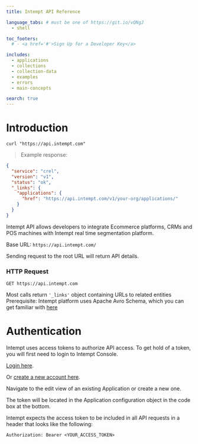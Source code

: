 ```yaml
---
title: Intempt API Reference

language_tabs: # must be one of https://git.io/vQNgJ
  - shell

toc_footers:
  # - <a href='#'>Sign Up for a Developer Key</a>

includes:
  - applications
  - collections
  - collection-data
  - examples
  - errors
  - main-concepts

search: true
---
```


# Introduction

```shell
curl "https://api.intempt.com"
```

> Example response:

```json
{
  "service": "crel",
  "version": "v1",
  "status": "ok",
  "_links": {
    "applications": {
      "href": "https://api.intempt.com/v1/your-org/applications/"
    }
  }
}
```

Intempt API allows developers to integrate Ecommerce platforms, CRMs and POS machines with Intempt real time segmentation platform.

Base URL: `https://api.intempt.com/`

Sending request to the root URL will return API details.

### HTTP Request

`GET https://api.intempt.com`

<aside class="success">Most calls return <code>'_links'</code> object containing URLs to related entities</aside>

<aside class="notice">Prerequisite: Intempt platform uses Apache Avro Schema, which you can get familiar with <a href="https://avro.apache.org/docs/current/spec.html">here</a></aside>



# Authentication

Intempt uses access tokens to authorize API access. To get hold of a token, you will first need to login to Intempt Console.

[Login here](https://app.intempt.com/login).

Or [create a new account here](https://app.intempt.com).

Navigate to the edit view of an existing Application or create a new one.

The token will be located in the Application configuration object in the code box at the bottom.

Intempt expects the access token to be included in all API requests in a header that looks like the following:

`Authorization: Bearer <YOUR_ACCESS_TOKEN>`


